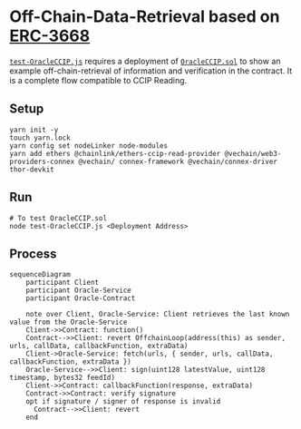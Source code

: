 # Off-Chain-Data-Retrieval based on [ERC-3668](https://eips.ethereum.org/EIPS/eip-3668)

[`test-OracleCCIP.js`](./test-OracleCCIP.js) requires a deployment of [`OracleCCIP.sol`](./contracts/OracleCCIP.sol) to show an example off-chain-retrieval of information and verification in the contract. It is a complete flow compatible to CCIP Reading.


## Setup

```shell
yarn init -y
touch yarn.lock
yarn config set nodeLinker node-modules
yarn add ethers @chainlink/ethers-ccip-read-provider @vechain/web3-providers-connex @vechain/ connex-framework @vechain/connex-driver thor-devkit
```


## Run

```shell
# To test OracleCCIP.sol
node test-OracleCCIP.js <Deployment Address>
```


## Process

```mermaid
sequenceDiagram
    participant Client
    participant Oracle-Service
    participant Oracle-Contract

    note over Client, Oracle-Service: Client retrieves the last known value from the Oracle-Service
    Client->>Contract: function()
    Contract-->>Client: revert OffchainLoop(address(this) as sender, urls, callData, callbackFunction, extraData)
    Client->Oracle-Service: fetch(urls, { sender, urls, callData, callbackFunction, extraData })
    Oracle-Service-->>Client: sign(uint128 latestValue, uint128 timestamp, bytes32 feedId)
    Client->>Contract: callbackFunction(response, extraData)
    Contract->>Contract: verify signature
    opt if signature / signer of response is invalid
      Contract-->>Client: revert
    end
```